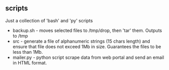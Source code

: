 ## scripts
Just a collection of 'bash' and 'py' scripts

* backup.sh - moves selected files to /tmp/drop, then 'tar' them. Outputs to /tmp
* src - generate a file of alphanumeric strings (15 chars length) and ensure that file does not exceed 1Mb in size. Guarantees the files to be less than 1Mb. 
* mailer.py - python script scrape data from web portal and send an email in HTML format.
